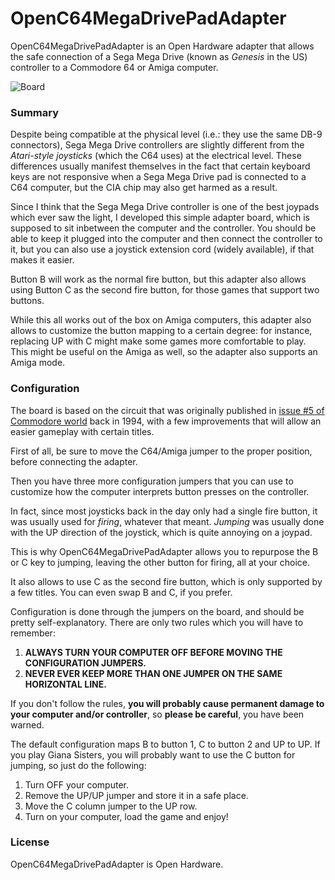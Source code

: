 # OpenC64MegaDrivePadAdapter

OpenC64MegaDrivePadAdapter is an Open Hardware adapter that allows the safe connection of a Sega Mega Drive (known as *Genesis* in the US) controller to a Commodore 64 or Amiga computer.

![Board](https://github.com/SukkoPera/OpenC64MegaDrivePadAdapter/raw/master/doc/render-top.png)

### Summary
Despite being compatible at the physical level (i.e.: they use the same DB-9 connectors), Sega Mega Drive controllers are slightly different from the *Atari-style joysticks* (which the C64 uses) at the electrical level. These differences usually manifest themselves in the fact that certain keyboard keys are not responsive when a Sega Mega Drive pad is connected to a C64 computer, but the CIA chip may also get harmed as a result.

Since I think that the Sega Mega Drive controller is one of the best joypads which ever saw the light, I developed this simple adapter board, which is supposed to sit inbetween the computer and the controller. You should be able to keep it plugged into the computer and then connect the controller to it, but you can also use a joystick extension cord (widely available), if that makes it easier.

Button B will work as the normal fire button, but this adapter also allows using Button C as the second fire button, for those games that support two buttons.

While this all works out of the box on Amiga computers, this adapter also allows to customize the button mapping to a certain degree: for instance, replacing UP with C might make some games more comfortable to play. This might be useful on the Amiga as well, so the adapter also supports an Amiga mode.

### Configuration
The board is based on the circuit that was originally published in [issue #5 of Commodore world](https://www.scribd.com/document/8945979/Commodore-World-Issue-05) back in 1994, with a few improvements that will allow an easier gameplay with certain titles.

First of all, be sure to move the C64/Amiga jumper to the proper position, before connecting the adapter.

Then you have three more configuration jumpers that you can use to customize how the computer interprets button presses on the controller.

In fact, since most joysticks back in the day only had a single fire button, it was usually used for *firing*, whatever that meant. *Jumping* was usually done with the UP direction of the joystick, which is quite annoying on a joypad.

This is why OpenC64MegaDrivePadAdapter allows you to repurpose the B or C key to jumping, leaving the other button for firing, all at your choice.

It also allows to use C as the second fire button, which is only supported by a few titles. You can even swap B and C, if you prefer.

Configuration is done through the jumpers on the board, and should be pretty self-explanatory. There are only two rules which you will have to remember:
1. **ALWAYS TURN YOUR COMPUTER OFF BEFORE MOVING THE CONFIGURATION JUMPERS.**
2. **NEVER EVER KEEP MORE THAN ONE JUMPER ON THE SAME HORIZONTAL LINE.**

If you don't follow the rules, **you will probably cause permanent damage to your computer and/or controller**, so **please be careful**, you have been warned.

The default configuration maps B to button 1, C to button 2 and UP to UP. If you play Giana Sisters, you will probably want to use the C button for jumping, so just do the following:
1. Turn OFF your computer.
2. Remove the UP/UP jumper and store it in a safe place.
3. Move the C column jumper to the UP row.
4. Turn on your computer, load the game and enjoy!

### License
OpenC64MegaDrivePadAdapter is Open Hardware.
